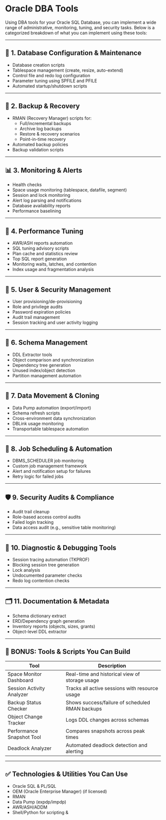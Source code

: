 # Oracle DBA Tools

Using DBA tools for your Oracle SQL Database, you can implement a wide range of administrative, monitoring, tuning, and security tasks. Below is a categorized breakdown of what you can implement using these tools:

---

## 🔧 1. Database Configuration & Maintenance

- Database creation scripts
- Tablespace management (create, resize, auto-extend)
- Control file and redo log configuration
- Parameter tuning using SPFILE and PFILE
- Automated startup/shutdown scripts

---

## 🧹 2. Backup & Recovery

- RMAN (Recovery Manager) scripts for:
  - Full/incremental backups
  - Archive log backups
  - Restore & recovery scenarios
  - Point-in-time recovery
- Automated backup policies
- Backup validation scripts

---

## 📊 3. Monitoring & Alerts

- Health checks
- Space usage monitoring (tablespace, datafile, segment)
- Session and lock monitoring
- Alert log parsing and notifications
- Database availability reports
- Performance baselining

---

## 🚦 4. Performance Tuning

- AWR/ASH reports automation
- SQL tuning advisory scripts
- Plan cache and statistics review
- Top SQL report generation
- Monitoring waits, latches, and contention
- Index usage and fragmentation analysis

---

## 👥 5. User & Security Management

- User provisioning/de-provisioning
- Role and privilege audits
- Password expiration policies
- Audit trail management
- Session tracking and user activity logging

---

## 📂 6. Schema Management

- DDL Extractor tools
- Object comparison and synchronization
- Dependency tree generation
- Unused index/object detection
- Partition management automation

---

## 🔄 7. Data Movement & Cloning

- Data Pump automation (export/import)
- Schema refresh scripts
- Cross-environment data synchronization
- DBLink usage monitoring
- Transportable tablespace automation

---

## 🔁 8. Job Scheduling & Automation

- DBMS_SCHEDULER job monitoring
- Custom job management framework
- Alert and notification setup for failures
- Retry logic for failed jobs

---

## 🛡️ 9. Security Audits & Compliance

- Audit trail cleanup
- Role-based access control audits
- Failed login tracking
- Data access audit (e.g., sensitive table monitoring)

---

## 🧪 10. Diagnostic & Debugging Tools

- Session tracing automation (TKPROF)
- Blocking session tree generation
- Lock analysis
- Undocumented parameter checks
- Redo log contention checks

---

## 🗂️ 11. Documentation & Metadata

- Schema dictionary extract
- ERD/Dependency graph generation
- Inventory reports (objects, sizes, grants)
- Object-level DDL extractor

---

## 🧠 BONUS: Tools & Scripts You Can Build

| Tool                     | Description                                         |
|--------------------------|-----------------------------------------------------|
| Space Monitor Dashboard  | Real-time and historical view of storage usage      |
| Session Activity Analyzer| Tracks all active sessions with resource usage      |
| Backup Status Checker    | Shows success/failure of scheduled RMAN backups     |
| Object Change Tracker    | Logs DDL changes across schemas                     |
| Performance Snapshot Tool| Compares snapshots across peak times                |
| Deadlock Analyzer        | Automated deadlock detection and alerting           |

---

## ✅ Technologies & Utilities You Can Use

- Oracle SQL & PL/SQL
- OEM (Oracle Enterprise Manager) (if licensed)
- RMAN
- Data Pump (expdp/impdp)
- AWR/ASH/ADDM
- Shell/Python for scripting &